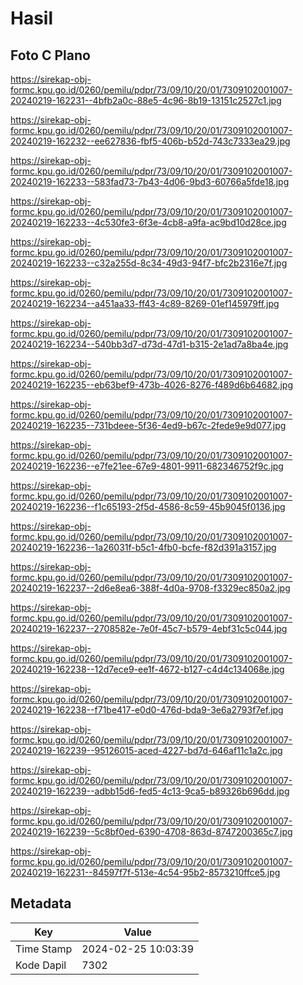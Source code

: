 # Hasil

## Foto C Plano

https://sirekap-obj-formc.kpu.go.id/0260/pemilu/pdpr/73/09/10/20/01/7309102001007-20240219-162231--4bfb2a0c-88e5-4c96-8b19-13151c2527c1.jpg

https://sirekap-obj-formc.kpu.go.id/0260/pemilu/pdpr/73/09/10/20/01/7309102001007-20240219-162232--ee627836-fbf5-406b-b52d-743c7333ea29.jpg

https://sirekap-obj-formc.kpu.go.id/0260/pemilu/pdpr/73/09/10/20/01/7309102001007-20240219-162233--583fad73-7b43-4d06-9bd3-60766a5fde18.jpg

https://sirekap-obj-formc.kpu.go.id/0260/pemilu/pdpr/73/09/10/20/01/7309102001007-20240219-162233--4c530fe3-6f3e-4cb8-a9fa-ac9bd10d28ce.jpg

https://sirekap-obj-formc.kpu.go.id/0260/pemilu/pdpr/73/09/10/20/01/7309102001007-20240219-162233--c32a255d-8c34-49d3-94f7-bfc2b2316e7f.jpg

https://sirekap-obj-formc.kpu.go.id/0260/pemilu/pdpr/73/09/10/20/01/7309102001007-20240219-162234--a451aa33-ff43-4c89-8269-01ef145979ff.jpg

https://sirekap-obj-formc.kpu.go.id/0260/pemilu/pdpr/73/09/10/20/01/7309102001007-20240219-162234--540bb3d7-d73d-47d1-b315-2e1ad7a8ba4e.jpg

https://sirekap-obj-formc.kpu.go.id/0260/pemilu/pdpr/73/09/10/20/01/7309102001007-20240219-162235--eb63bef9-473b-4026-8276-f489d6b64682.jpg

https://sirekap-obj-formc.kpu.go.id/0260/pemilu/pdpr/73/09/10/20/01/7309102001007-20240219-162235--731bdeee-5f36-4ed9-b67c-2fede9e9d077.jpg

https://sirekap-obj-formc.kpu.go.id/0260/pemilu/pdpr/73/09/10/20/01/7309102001007-20240219-162236--e7fe21ee-67e9-4801-9911-682346752f9c.jpg

https://sirekap-obj-formc.kpu.go.id/0260/pemilu/pdpr/73/09/10/20/01/7309102001007-20240219-162236--f1c65193-2f5d-4586-8c59-45b9045f0136.jpg

https://sirekap-obj-formc.kpu.go.id/0260/pemilu/pdpr/73/09/10/20/01/7309102001007-20240219-162236--1a26031f-b5c1-4fb0-bcfe-f82d391a3157.jpg

https://sirekap-obj-formc.kpu.go.id/0260/pemilu/pdpr/73/09/10/20/01/7309102001007-20240219-162237--2d6e8ea6-388f-4d0a-9708-f3329ec850a2.jpg

https://sirekap-obj-formc.kpu.go.id/0260/pemilu/pdpr/73/09/10/20/01/7309102001007-20240219-162237--2708582e-7e0f-45c7-b579-4ebf31c5c044.jpg

https://sirekap-obj-formc.kpu.go.id/0260/pemilu/pdpr/73/09/10/20/01/7309102001007-20240219-162238--12d7ece9-ee1f-4672-b127-c4d4c134068e.jpg

https://sirekap-obj-formc.kpu.go.id/0260/pemilu/pdpr/73/09/10/20/01/7309102001007-20240219-162238--f71be417-e0d0-476d-bda9-3e6a2793f7ef.jpg

https://sirekap-obj-formc.kpu.go.id/0260/pemilu/pdpr/73/09/10/20/01/7309102001007-20240219-162239--95126015-aced-4227-bd7d-646af11c1a2c.jpg

https://sirekap-obj-formc.kpu.go.id/0260/pemilu/pdpr/73/09/10/20/01/7309102001007-20240219-162239--adbb15d6-fed5-4c13-9ca5-b89326b696dd.jpg

https://sirekap-obj-formc.kpu.go.id/0260/pemilu/pdpr/73/09/10/20/01/7309102001007-20240219-162239--5c8bf0ed-6390-4708-863d-8747200365c7.jpg

https://sirekap-obj-formc.kpu.go.id/0260/pemilu/pdpr/73/09/10/20/01/7309102001007-20240219-162231--84597f7f-513e-4c54-95b2-8573210ffce5.jpg


## Metadata

| Key        | Value               |
| ---------- | ------------------- |
| Time Stamp | 2024-02-25 10:03:39 |
| Kode Dapil | 7302                |



